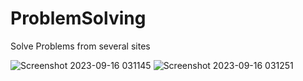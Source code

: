 # ProblemSolving
Solve Problems from several sites


![Screenshot 2023-09-16 031145](https://github.com/omar20alaa/ProblemSolving/assets/33086068/e99e31eb-b796-4495-8392-e410eac9e40a)
![Screenshot 2023-09-16 031251](https://github.com/omar20alaa/ProblemSolving/assets/33086068/6feace16-434a-4a70-a3c7-63acc84a7115)
